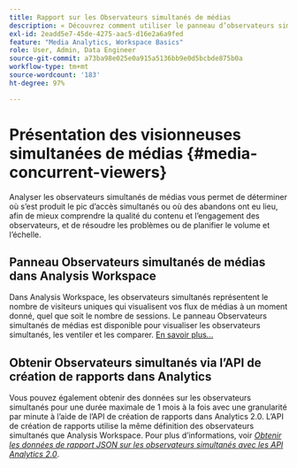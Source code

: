 ```yaml
---
title: Rapport sur les Observateurs simultanés de médias
description: « Découvrez comment utiliser le panneau d’observateurs simultanés de médias pour analyser les observateurs simultanés et comprendre le pic d’accès simultanés et les abandons. »
exl-id: 2eadd5e7-45de-4275-aac5-d16e2a6a9fed
feature: "Media Analytics, Workspace Basics"
role: User, Admin, Data Engineer
source-git-commit: a73ba98e025e0a915a5136bb9e0d5bcbde875b0a
workflow-type: tm+mt
source-wordcount: '183'
ht-degree: 97%

---
```


# Présentation des visionneuses simultanées de médias {#media-concurrent-viewers}

Analyser les observateurs simultanés de médias vous permet de déterminer où s’est produit le pic d’accès simultanés ou où des abandons ont eu lieu, afin de mieux comprendre la qualité du contenu et l’engagement des observateurs, et de résoudre les problèmes ou de planifier le volume et l’échelle.

## Panneau Observateurs simultanés de médias dans Analysis Workspace

Dans Analysis Workspace, les observateurs simultanés représentent le nombre de visiteurs uniques qui visualisent vos flux de médias à un moment donné, quel que soit le nombre de sessions. Le panneau Observateurs simultanés de médias est disponible pour visualiser les observateurs simultanés, les ventiler et les comparer. [En savoir plus...](https://experienceleague.adobe.com/docs/analytics/analyze/analysis-workspace/panels/media-concurrent-viewers.html?lang=fr)

## Obtenir Observateurs simultanés via l’API de création de rapports dans Analytics

Vous pouvez également obtenir des données sur les observateurs simultanés pour une durée maximale de 1 mois à la fois avec une granularité par minute à l’aide de l’API de création de rapports dans Analytics 2.0. L’API de création de rapports utilise la même définition des observateurs simultanés que Analysis Workspace.  Pour plus d’informations, voir [_*Obtenir les données de rapport JSON sur les observateurs simultanés avec les API Analytics 2.0*_](/help/reporting/reports-and-analytics/get-concurrent-json20.md).
